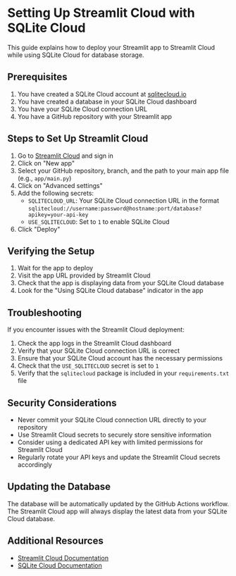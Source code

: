 # Setting Up Streamlit Cloud with SQLite Cloud

This guide explains how to deploy your Streamlit app to Streamlit Cloud while using SQLite Cloud for database storage.

## Prerequisites

1. You have created a SQLite Cloud account at [sqlitecloud.io](https://sqlitecloud.io)
2. You have created a database in your SQLite Cloud dashboard
3. You have your SQLite Cloud connection URL
4. You have a GitHub repository with your Streamlit app

## Steps to Set Up Streamlit Cloud

1. Go to [Streamlit Cloud](https://streamlit.io/cloud) and sign in
2. Click on "New app"
3. Select your GitHub repository, branch, and the path to your main app file (e.g., `app/main.py`)
4. Click on "Advanced settings"
5. Add the following secrets:
   - `SQLITECLOUD_URL`: Your SQLite Cloud connection URL in the format `sqlitecloud://username:password@hostname:port/database?apikey=your-api-key`
   - `USE_SQLITECLOUD`: Set to `1` to enable SQLite Cloud
6. Click "Deploy"

## Verifying the Setup

1. Wait for the app to deploy
2. Visit the app URL provided by Streamlit Cloud
3. Check that the app is displaying data from your SQLite Cloud database
4. Look for the "Using SQLite Cloud database" indicator in the app

## Troubleshooting

If you encounter issues with the Streamlit Cloud deployment:

1. Check the app logs in the Streamlit Cloud dashboard
2. Verify that your SQLite Cloud connection URL is correct
3. Ensure that your SQLite Cloud account has the necessary permissions
4. Check that the `USE_SQLITECLOUD` secret is set to `1`
5. Verify that the `sqlitecloud` package is included in your `requirements.txt` file

## Security Considerations

- Never commit your SQLite Cloud connection URL directly to your repository
- Use Streamlit Cloud secrets to securely store sensitive information
- Consider using a dedicated API key with limited permissions for Streamlit Cloud
- Regularly rotate your API keys and update the Streamlit Cloud secrets accordingly

## Updating the Database

The database will be automatically updated by the GitHub Actions workflow. The Streamlit Cloud app will always display the latest data from your SQLite Cloud database.

## Additional Resources

- [Streamlit Cloud Documentation](https://docs.streamlit.io/streamlit-cloud)
- [SQLite Cloud Documentation](https://docs.sqlitecloud.io/)
